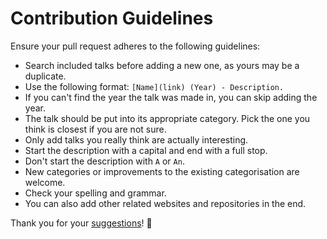 # Contribution Guidelines
Ensure your pull request adheres to the following guidelines:
- Search included talks before adding a new one, as yours may be a duplicate.
- Use the following format: `[Name](link) (Year) - Description.`
- If you can't find the year the talk was made in, you can skip adding the year.
- The talk should be put into its appropriate category. Pick the one you think is closest if you are not sure.
- Only add talks you really think are actually interesting.
- Start the description with a capital and end with a full stop.
- Don't start the description with `A` or `An`.
- New categories or improvements to the existing categorisation are welcome.
- Check your spelling and grammar.
- You can also add other related websites and repositories in the end.

Thank you for your [suggestions](https://github.com/learn-anything/talks/edit/master/readme.md)! 💜